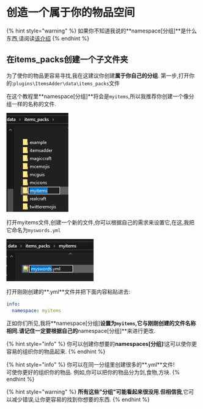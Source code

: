 # 创造一个属于你的物品空间

{% hint style="warning" %}
如果你不知道我说的**namespace\[分组\]**是什么东西,请阅读[该介绍](basic-concepts/namespace.md)
{% endhint %}

## 在items\_packs创建一个子文件夹

为了使你的物品更容易寻找,我在这建议你创建**属于你自己的分组**. 第一步,打开你的:`plugins\ItemsAdder\data\items_packs`文件

在这个教程里**namespace\[分组\]**将会是`myitems`,所以我推荐你创建一个像分组一样的名称的文件.

![](../../../.gitbook/assets/image%20%289%29.png)

打开myitems文件,创建一个新的文件,你可以根据自己的需求来设置它,在这,我把它命名为`myswords.yml`

![](../../../.gitbook/assets/image%20%2811%29.png)

打开刚刚创建的**.yml**文件并把下面内容粘贴进去:

```yaml
info:
  namespace: myitems
```

正如你们所见,我将**namespace\[分组\]**设置为`myitems`,它与刚刚创建的文件名称相同.请记住一定要根据自己的**namespace\[分组\]**来进行更改.

{% hint style="info" %}
你可以创建你想要的**namespaces\[分组\]**!这可以使你更容易的组织你的物品起来.
{% endhint %}

{% hint style="info" %}
你可以在同一分组里创建很多的**.yml**文件!  
可使你更好的组织你的物品. 例如,你可以把你的物品分为剑,食物,方块.
{% endhint %}

{% hint style="warning" %}
**所有这些"分组"可能看起来很没用**.**但相信我**,它可以减少错误,让你更容易的找到你想要的东西.
{% endhint %}


